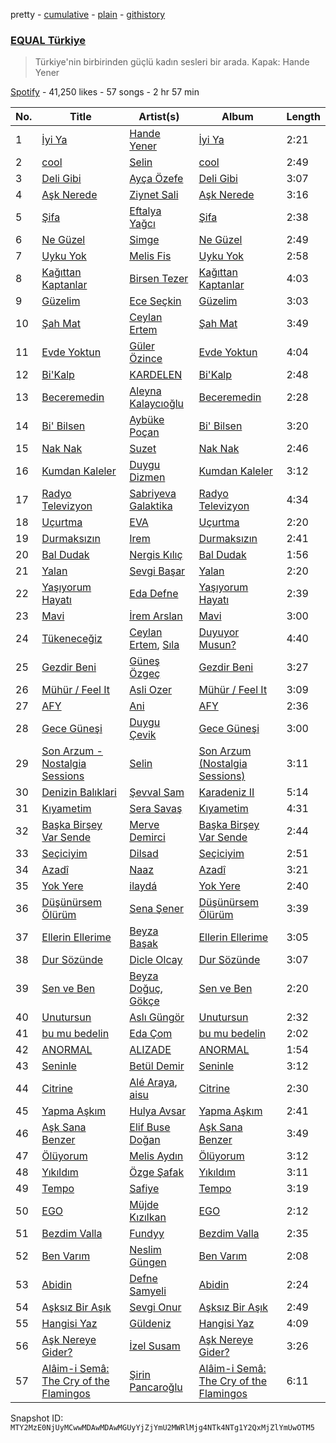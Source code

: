 pretty - [cumulative](/playlists/cumulative/37i9dQZF1DX3aD9A9aINSs.md) - [plain](/playlists/plain/37i9dQZF1DX3aD9A9aINSs) - [githistory](https://github.githistory.xyz/mackorone/spotify-playlist-archive/blob/main/playlists/plain/37i9dQZF1DX3aD9A9aINSs)

### [EQUAL Türkiye](https://open.spotify.com/playlist/37i9dQZF1DX3aD9A9aINSs)

> Türkiye'nin birbirinden güçlü kadın sesleri bir arada\. Kapak: Hande Yener

[Spotify](https://open.spotify.com/user/spotify) - 41,250 likes - 57 songs - 2 hr 57 min

| No. | Title | Artist(s) | Album | Length |
|---|---|---|---|---|
| 1 | [İyi Ya](https://open.spotify.com/track/3TGexGPlD7rgTFMOxaaC6f) | [Hande Yener](https://open.spotify.com/artist/08mjMUUjyTchMHCW7evc3R) | [İyi Ya](https://open.spotify.com/album/6EkTRByax1Vqz4qmL19iT5) | 2:21 |
| 2 | [cool](https://open.spotify.com/track/4JqtD9ezEPr4pe9rtWqL8f) | [Selin](https://open.spotify.com/artist/5xkqotsRPu6KQ4PiWjSGQf) | [cool](https://open.spotify.com/album/063lkN3VpFSEvX7Ni1QDXE) | 2:49 |
| 3 | [Deli Gibi](https://open.spotify.com/track/6pg8nVqD5N9ZsGAnEb90ku) | [Ayça Özefe](https://open.spotify.com/artist/01GsQzZqKa4M0j3CJ9BF13) | [Deli Gibi](https://open.spotify.com/album/5ZUyFat8hjMmd9M0ByLy6J) | 3:07 |
| 4 | [Aşk Nerede](https://open.spotify.com/track/0TbBL2gM9LrTfFxsO9v7Yc) | [Ziynet Sali](https://open.spotify.com/artist/7zVYyYhGZxvPHPuhzReYHP) | [Aşk Nerede](https://open.spotify.com/album/6PWAoRl3aB61205CIbekJ8) | 3:16 |
| 5 | [Şifa](https://open.spotify.com/track/7eI02w8QnpUJKWDVKuwe86) | [Eftalya Yağcı](https://open.spotify.com/artist/27JkefjyyNpoRTWGDIt6Tc) | [Şifa](https://open.spotify.com/album/4riReWp0osyEgT2nXvX33f) | 2:38 |
| 6 | [Ne Güzel](https://open.spotify.com/track/4QOVWiNQmMhOODibbU3cQw) | [Simge](https://open.spotify.com/artist/4StjyzjcmZ7a9QncHVf0pu) | [Ne Güzel](https://open.spotify.com/album/5qdprolO1wBPmcMLWV8ZoE) | 2:49 |
| 7 | [Uyku Yok](https://open.spotify.com/track/70p0jJB0M3d2RVUjr6AVug) | [Melis Fis](https://open.spotify.com/artist/59P035Jvn8eSY86obDOHZ8) | [Uyku Yok](https://open.spotify.com/album/0gtn5AJhVIhAhO1Ss2OQ1Q) | 2:58 |
| 8 | [Kağıttan Kaptanlar](https://open.spotify.com/track/0BhIgI651Gac6Ko4nosZ5F) | [Birsen Tezer](https://open.spotify.com/artist/3i5LEBNq1A00tgvcmB97vV) | [Kağıttan Kaptanlar](https://open.spotify.com/album/03JCyyqyHP8C5Q71iRoPsS) | 4:03 |
| 9 | [Güzelim](https://open.spotify.com/track/1xh4TN6flr8m751YFr2r9M) | [Ece Seçkin](https://open.spotify.com/artist/1lfD2lvoDctsMr6grjYOb5) | [Güzelim](https://open.spotify.com/album/5nYqLxjjZf7PVJfMtZH5yq) | 3:03 |
| 10 | [Şah Mat](https://open.spotify.com/track/32pC4SfDPfEt54GPeLmv4Z) | [Ceylan Ertem](https://open.spotify.com/artist/2crPPfVdmrxn5yUHLQVqOI) | [Şah Mat](https://open.spotify.com/album/2zzWBln4fEzJqAMHDcvr7K) | 3:49 |
| 11 | [Evde Yoktun](https://open.spotify.com/track/17DacosXmRdEnbgjlzVxdq) | [Güler Özince](https://open.spotify.com/artist/4KonFbiSZXcrs9ZLe2A1mX) | [Evde Yoktun](https://open.spotify.com/album/1fuL3JsIjTYmLr5ZdG2y6F) | 4:04 |
| 12 | [Bi'Kalp](https://open.spotify.com/track/0qF3jXs6QuR6aOLknVwJyJ) | [KARDELEN](https://open.spotify.com/artist/4mNGMbwJpaXOAAqbAOEQms) | [Bi'Kalp](https://open.spotify.com/album/4GseGLXycr8RoCaaq5IRBG) | 2:48 |
| 13 | [Beceremedin](https://open.spotify.com/track/1XfceswBcxvJwlGFNjU8cg) | [Aleyna Kalaycıoğlu](https://open.spotify.com/artist/3TKB1G75mSojFCZPks5KGJ) | [Beceremedin](https://open.spotify.com/album/0MwaFR7p4odYPJWB7rslsm) | 2:28 |
| 14 | [Bi' Bilsen](https://open.spotify.com/track/1qiU3dltfhZUOdphCKXbAx) | [Aybüke Poçan](https://open.spotify.com/artist/57rQZpIPdlavJHPyiIckCy) | [Bi' Bilsen](https://open.spotify.com/album/48qDu3rlYdDBLlCQuN2b8g) | 3:20 |
| 15 | [Nak Nak](https://open.spotify.com/track/0EFGiW22Z6qcrBGRKw9Lle) | [Suzet](https://open.spotify.com/artist/38AyHbljCz6Er3RC2p9ekA) | [Nak Nak](https://open.spotify.com/album/35U5i9zY7yzCdHrE7myGws) | 2:46 |
| 16 | [Kumdan Kaleler](https://open.spotify.com/track/47et63obl569tuC7Iwucnc) | [Duygu Dizmen](https://open.spotify.com/artist/4DnUEPJGy3fqp9ZfQ7wp7r) | [Kumdan Kaleler](https://open.spotify.com/album/0KAHp8cKIA0FopPctksDXo) | 3:12 |
| 17 | [Radyo Televizyon](https://open.spotify.com/track/4vCkOhNhrUAuBeKGwA0yx0) | [Sabriyeva Galaktika](https://open.spotify.com/artist/6ThNmxBjueCYlHM9ftfPmN) | [Radyo Televizyon](https://open.spotify.com/album/6dxlIVOyEVFYAJ021JgQPm) | 4:34 |
| 18 | [Uçurtma](https://open.spotify.com/track/6yQrrWB5EY40IhCF11X8Z4) | [EVA](https://open.spotify.com/artist/6VipcQoOSNsPaAkri2fohw) | [Uçurtma](https://open.spotify.com/album/6Lm5XCR46OxOgbljIa1OMq) | 2:20 |
| 19 | [Durmaksızın](https://open.spotify.com/track/1rOABiqY3NFmQuDL8p3qvm) | [Irem](https://open.spotify.com/artist/37pUvwGPKQdM2C6yeMxrBn) | [Durmaksızın](https://open.spotify.com/album/0w88oEb1YoCWW9OxyNON0t) | 2:41 |
| 20 | [Bal Dudak](https://open.spotify.com/track/4Ovv7luO7oQYAIjqZtF3Jo) | [Nergis Kılıç](https://open.spotify.com/artist/2S4lkjfEF50TTwFOHllVET) | [Bal Dudak](https://open.spotify.com/album/0HEiPxFyJ34VojxDtdZVhX) | 1:56 |
| 21 | [Yalan](https://open.spotify.com/track/6nRyFQ4H28PrqXOL95EFVN) | [Sevgi Başar](https://open.spotify.com/artist/75GPpiF0Z7Fd7RkY2H8XfV) | [Yalan](https://open.spotify.com/album/70RWBHsPpHenlrApRtR1kA) | 2:20 |
| 22 | [Yaşıyorum Hayatı](https://open.spotify.com/track/5r76zyy0Jh7oRe8WoRahsP) | [Eda Defne](https://open.spotify.com/artist/6oeN9SAqPdhVA71ghXCmZu) | [Yaşıyorum Hayatı](https://open.spotify.com/album/48SMvnx6VeZd0e26EWv6GU) | 2:39 |
| 23 | [Mavi](https://open.spotify.com/track/4SWYBHDbRvbMsioLKBKrzu) | [İrem Arslan](https://open.spotify.com/artist/1huZgcFqRB1OlkBFeKgqtR) | [Mavi](https://open.spotify.com/album/27YCLG8YjqoY2kDvxj0IT5) | 3:00 |
| 24 | [Tükeneceğiz](https://open.spotify.com/track/2R5tveUTA1jyz3DjqzsLZp) | [Ceylan Ertem](https://open.spotify.com/artist/2crPPfVdmrxn5yUHLQVqOI), [Sıla](https://open.spotify.com/artist/5gFPi3KWXEwA9bLEO47Ow0) | [Duyuyor Musun?](https://open.spotify.com/album/2PbY6wYPb8mN4TvJKy13ps) | 4:40 |
| 25 | [Gezdir Beni](https://open.spotify.com/track/6Ht0XllkGE4tpQ9rw98MfM) | [Güneş Özgeç](https://open.spotify.com/artist/6mkCYg6ZwD3mv7XnLy19CB) | [Gezdir Beni](https://open.spotify.com/album/2Dh4jkQx1PDj2aMD0cBOJl) | 3:27 |
| 26 | [Mühür / Feel It](https://open.spotify.com/track/6VpQIIokFIywIH2rMqIdyU) | [Asli Ozer](https://open.spotify.com/artist/7GPHCN0PZGJPqU0s2BIoJY) | [Mühür / Feel It](https://open.spotify.com/album/1IslDb9iLZIt6GTUZ7vfJu) | 3:09 |
| 27 | [AFY](https://open.spotify.com/track/1EoF2wx99AmMjdFF0llSUR) | [Ani](https://open.spotify.com/artist/1w7GXnVAbouWJoSGQ1gSJz) | [AFY](https://open.spotify.com/album/1c5SlU7OmyTld8icMR1rzO) | 2:36 |
| 28 | [Gece Güneşi](https://open.spotify.com/track/1JylY2aBw4ZYJ2dQoHY9OW) | [Duygu Çevik](https://open.spotify.com/artist/543KxEvAalf0h4VReC4tFK) | [Gece Güneşi](https://open.spotify.com/album/0qMH0n10EKPtmjZk8NOmlV) | 3:00 |
| 29 | [Son Arzum \- Nostalgia Sessions](https://open.spotify.com/track/3JYouVWzPAThSEhlaV8rP8) | [Selin](https://open.spotify.com/artist/5xkqotsRPu6KQ4PiWjSGQf) | [Son Arzum \(Nostalgia Sessions\)](https://open.spotify.com/album/0QN029mvuyO4sufQmD7ARy) | 3:11 |
| 30 | [Denizin Balıklari](https://open.spotify.com/track/0Ek9p8wz0YXaM2XzWKLd66) | [Şevval Sam](https://open.spotify.com/artist/5zkh6MICzIQIUoA9NfZpBx) | [Karadeniz II](https://open.spotify.com/album/3FfoAJ9O14o2swdXqhAOUM) | 5:14 |
| 31 | [Kıyametim](https://open.spotify.com/track/3t2FgPPJE6kujA6ByovF77) | [Sera Savaş](https://open.spotify.com/artist/0ZJEJs5ckjTCpL7BpyAHAF) | [Kıyametim](https://open.spotify.com/album/0r5383zvD9xMdA69Nq3Nvd) | 4:31 |
| 32 | [Başka Birşey Var Sende](https://open.spotify.com/track/64NBAXverXAXTf3rPALYvW) | [Merve Demirci](https://open.spotify.com/artist/1Ky2PiE9IMwMQ9pfs5SbFp) | [Başka Birşey Var Sende](https://open.spotify.com/album/2JCcU1tk0wAFS18qB44GzA) | 2:44 |
| 33 | [Seçiciyim](https://open.spotify.com/track/1pzSoxJvbAq4qc1WGjeamz) | [Dilsad](https://open.spotify.com/artist/3Sw6CgRtui6UyK77aotV30) | [Seçiciyim](https://open.spotify.com/album/30cUDclCEwsvYVdUyTEgAc) | 2:51 |
| 34 | [Azadî](https://open.spotify.com/track/4C79mdd7zUzW2hVwJmJLwk) | [Naaz](https://open.spotify.com/artist/736HGQRGr9rjG4VmmSpkz8) | [Azadî](https://open.spotify.com/album/6zJCr9aBd5PIt6ltumUA4O) | 3:21 |
| 35 | [Yok Yere](https://open.spotify.com/track/1QEVIfJoxSpC0GSIrgW7Hk) | [ilaydá](https://open.spotify.com/artist/1EkNauZuQgPE50N1JJqTy9) | [Yok Yere](https://open.spotify.com/album/5P5yjOAWUmvifRl5AxO0Yz) | 2:40 |
| 36 | [Düşünürsem Ölürüm](https://open.spotify.com/track/6V7DlnF4BmgsFdMmmw515n) | [Sena Şener](https://open.spotify.com/artist/7CW2eGwAuElNq09rVtZYsM) | [Düşünürsem Ölürüm](https://open.spotify.com/album/1NyvoDkiABvvnMrdnZB1bd) | 3:39 |
| 37 | [Ellerin Ellerime](https://open.spotify.com/track/51SVJoHzcUy6OPyO3fFy3e) | [Beyza Başak](https://open.spotify.com/artist/38awyHzw1soCVVfDYjLevO) | [Ellerin Ellerime](https://open.spotify.com/album/4isvvQmq5WwgVSELPxIemK) | 3:05 |
| 38 | [Dur Sözünde](https://open.spotify.com/track/0wDEYZX7hyyeJ5jHkQOlG3) | [Dicle Olcay](https://open.spotify.com/artist/0cJTMh5Hf6Z2iK6kBHYsC4) | [Dur Sözünde](https://open.spotify.com/album/4srTmW9T3IZb7wIKArAGy5) | 3:07 |
| 39 | [Sen ve Ben](https://open.spotify.com/track/5xs7Z0OTShWhsRhPxx0dnf) | [Beyza Doğuç](https://open.spotify.com/artist/58hQlMTfVuyOTvJihGj5Te), [Gökçe](https://open.spotify.com/artist/6EkoCL5oWSht8mekRNBWAn) | [Sen ve Ben](https://open.spotify.com/album/5s8qRaBIfF1YCag0shTd8i) | 2:20 |
| 40 | [Unutursun](https://open.spotify.com/track/2l0VYzkPCrfvkrpDHDlKbI) | [Aslı Güngör](https://open.spotify.com/artist/5q6LVjgGCZ2GlHjit9qClh) | [Unutursun](https://open.spotify.com/album/5gilJ7Z1gGQHXPtBadqtlp) | 2:32 |
| 41 | [bu mu bedelin](https://open.spotify.com/track/0fmTQPPt4dKWC3Io8TLBc5) | [Eda Çom](https://open.spotify.com/artist/4N1XWpY6EvprhvEjIQEaHz) | [bu mu bedelin](https://open.spotify.com/album/59GCze5rP1Ffnbd6jt7Tzh) | 2:02 |
| 42 | [ANORMAL](https://open.spotify.com/track/1x3Ow6I8AbWQyWHXFm5HzP) | [ALIZADE](https://open.spotify.com/artist/1EPZusBDP8yewhsaKtwktz) | [ANORMAL](https://open.spotify.com/album/4N73K1AtTOM4p5HXN3s8Nh) | 1:54 |
| 43 | [Seninle](https://open.spotify.com/track/0CgbX76UG52s1zpuOHhXAj) | [Betül Demir](https://open.spotify.com/artist/6aMuEI7xrBQvb2z0lXWwCR) | [Seninle](https://open.spotify.com/album/6kGJR8EuN4DHv5zVMIJIli) | 3:12 |
| 44 | [Citrine](https://open.spotify.com/track/5s5oxALrZsmER4dxd5k3qp) | [Alé Araya](https://open.spotify.com/artist/2kcVXlSyLmHdET22JmJ4jK), [aisu](https://open.spotify.com/artist/6WCTGeTYQ71cApZr34u4er) | [Citrine](https://open.spotify.com/album/4z1lIYsORI0Z8WgQjss9LC) | 2:30 |
| 45 | [Yapma Aşkım](https://open.spotify.com/track/7aOJ4L5w9QrUwlVrP4cBHI) | [Hulya Avsar](https://open.spotify.com/artist/5ZQ2xzMSMon0UUnulwsPiO) | [Yapma Aşkım](https://open.spotify.com/album/7jA7ZtI7U08g4R1VgTdJ7N) | 2:41 |
| 46 | [Aşk Sana Benzer](https://open.spotify.com/track/3vKMPjhF7ZU8QXLkLc1XYb) | [Elif Buse Doğan](https://open.spotify.com/artist/56hgP8k96P8s7hQyMvXCHS) | [Aşk Sana Benzer](https://open.spotify.com/album/3LE2oJlDz8H6rF0gpNtXCo) | 3:49 |
| 47 | [Ölüyorum](https://open.spotify.com/track/58aGdrIrBMOEelkFgxVKgP) | [Melis Aydın](https://open.spotify.com/artist/6bO5A4UYdnsR3kpmzLsci6) | [Ölüyorum](https://open.spotify.com/album/2jp70zJdUqlPKbt6t2WLkj) | 3:12 |
| 48 | [Yıkıldım](https://open.spotify.com/track/16SfeNQWR2tiaeD0SQYwfd) | [Özge Şafak](https://open.spotify.com/artist/5dOcJTlBOadLXvablIpZCi) | [Yıkıldım](https://open.spotify.com/album/2cJLVCPJif45WqCtFT7HyR) | 3:11 |
| 49 | [Tempo](https://open.spotify.com/track/4jnaaDg3i28Y9gZRs2pGMv) | [Safiye](https://open.spotify.com/artist/3J5L8phe7TP0vhoiXdJizP) | [Tempo](https://open.spotify.com/album/7BgnHDgPCBkboWtjrfLxKJ) | 3:19 |
| 50 | [EGO](https://open.spotify.com/track/7lBhOseoYqi8dfv3jjkJtX) | [Müjde Kızılkan](https://open.spotify.com/artist/7yw0ODWZGr9LscZQrCLcRa) | [EGO](https://open.spotify.com/album/08p7YNra9QBax627BMJ7ud) | 2:12 |
| 51 | [Bezdim Valla](https://open.spotify.com/track/5vFChssnXRZxtWpVoqd47V) | [Fundyy](https://open.spotify.com/artist/0Qd3WxeIl4mgfd2KYLwE7H) | [Bezdim Valla](https://open.spotify.com/album/17kGatsrbybLOWlPY25gcB) | 2:35 |
| 52 | [Ben Varım](https://open.spotify.com/track/6FlY2DunYaMciLrGlep4WU) | [Neslim Güngen](https://open.spotify.com/artist/0i0I5knspdhs2LXDdIHCyY) | [Ben Varım](https://open.spotify.com/album/1kJjB6BdUWyVtRIFsfwueU) | 2:08 |
| 53 | [Abidin](https://open.spotify.com/track/1TLWBnCAsIlgrIC0kf2OtV) | [Defne Samyeli](https://open.spotify.com/artist/1BRZppvuk0dM9dG7S3cTxS) | [Abidin](https://open.spotify.com/album/7LhexShAbwjSvUdK2Hn8Ua) | 2:24 |
| 54 | [Aşksız Bir Aşık](https://open.spotify.com/track/6luOR6m0J4TQfLBTMG1ysK) | [Sevgi Onur](https://open.spotify.com/artist/6jWVAYOnMCqe5lXjlzwRtH) | [Aşksız Bir Aşık](https://open.spotify.com/album/01teSzxWRlTQjBLZKqwJZZ) | 2:49 |
| 55 | [Hangisi Yaz](https://open.spotify.com/track/427T90knX4AmrXUyJiMJcq) | [Güldeniz](https://open.spotify.com/artist/5Eaf5K9dKIg4YiR51kVUTO) | [Hangisi Yaz](https://open.spotify.com/album/71ZNUAsdFZxeiPBNOJFdH6) | 4:09 |
| 56 | [Aşk Nereye Gider?](https://open.spotify.com/track/09DC7uSENMrR8Icn03bWDj) | [İzel Susam](https://open.spotify.com/artist/0GDbhr0gBaqdvfFpMbIhuC) | [Aşk Nereye Gider?](https://open.spotify.com/album/1zBYZyUQ2JQe7D0pdQeVKB) | 3:26 |
| 57 | [Alâim\-i Semâ: The Cry of the Flamingos](https://open.spotify.com/track/0sVuWrmmLQhuly57TXzwhZ) | [Şirin Pancaroğlu](https://open.spotify.com/artist/4B9vxPxDQUxc9xxSclq8BQ) | [Alâim\-i Semâ: The Cry of the Flamingos](https://open.spotify.com/album/4ChfnLfBaaLWN0RobiA8hs) | 6:11 |

Snapshot ID: `MTY2MzE0NjUyMCwwMDAwMDAwMGUyYjZjYmU2MWRlMjg4NTk4NTg1Y2QxMjZlYmUwOTM5`
